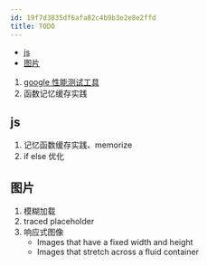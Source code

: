 ```yaml
---
id: 19f7d3835df6afa82c4b9b3e2e8e2ffd
title: TODO
---
```


<!-- START doctoc generated TOC please keep comment here to allow auto update -->
<!-- DON'T EDIT THIS SECTION, INSTEAD RE-RUN doctoc TO UPDATE -->

- [js](#js)
- [图片](#%E5%9B%BE%E7%89%87)

<!-- END doctoc generated TOC please keep comment here to allow auto update -->

1. [google 性能测试工具](https://developers.google.com/speed/pagespeed/insights/?hl=zh-CN)
2. 函数记忆缓存实践

## js

1. 记忆函数缓存实践、memorize
2. if else 优化

## 图片

1. 模糊加载
2. traced placeholder
3. 响应式图像
   - Images that have a fixed width and height
   - Images that stretch across a fluid container
